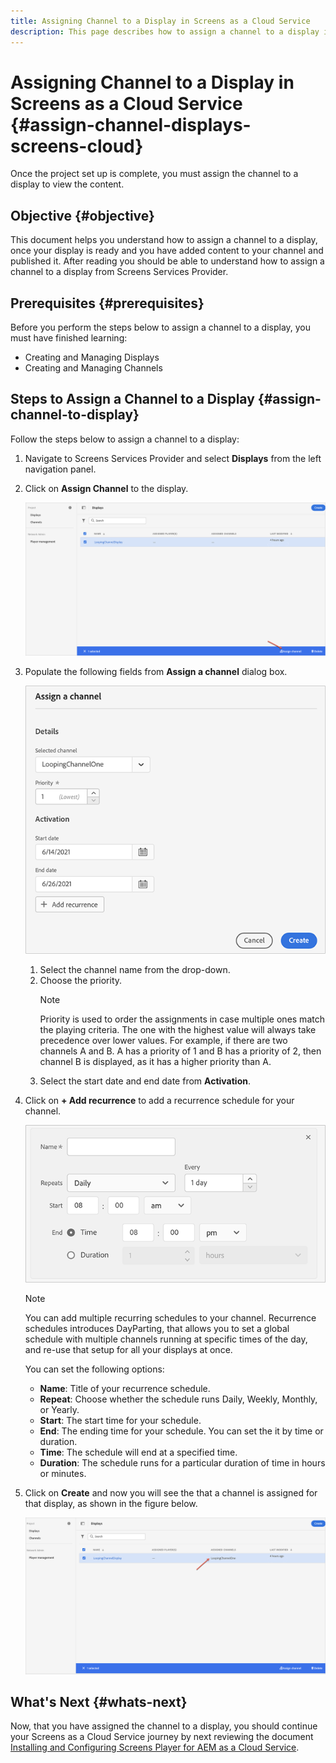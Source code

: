```yaml
---
title: Assigning Channel to a Display in Screens as a Cloud Service
description: This page describes how to assign a channel to a display in Screens as a Cloud Service.
---
```


# Assigning Channel to a Display in Screens as a Cloud Service {#assign-channel-displays-screens-cloud}

Once the project set up is complete, you must assign the channel to a display to view the content.

## Objective {#objective}

This document helps you understand how to assign a channel to a display, once your display  is ready and you have added content to your channel and published it. After reading you should be able to understand how to assign a channel to a display from Screens Services Provider.

## Prerequisites {#prerequisites}

Before you perform the steps below to assign a channel to a display, you must have finished learning:

* Creating  and Managing Displays
* Creating and Managing Channels

## Steps to Assign a Channel to a Display {#assign-channel-to-display}

Follow the steps below to assign a channel to a display:

1. Navigate to Screens Services Provider and select **Displays** from the left navigation panel. 

1. Click on **Assign Channel** to the display.

   ![image](/help/screens-cloud/assets/display/assignchannel-1.png)

1. Populate the following fields from **Assign a channel** dialog box.

   ![image](/help/screens-cloud/assets/display/assignchannel-2.png)

   1. Select the channel name from the drop-down.
   1. Choose the priority.
      >[!NOTE]
      >Priority is used to order the assignments in case multiple ones match the playing criteria. The one with the highest value will always take precedence over lower values. For example, if there are two channels A and B. A has a priority of 1 and B has a priority of 2, then channel B is displayed, as it has a higher priority than A.
   1. Select the start date and end date from **Activation**.

1. Click on **+ Add recurrence** to add a recurrence schedule for your channel.

   ![image](/help/screens-cloud/assets/create-content/recurrence-1.png)

      >[!NOTE]
      >You can add multiple recurring schedules to your channel. Recurrence schedules introduces DayParting, that allows you to set a global schedule with multiple channels running at specific times of the day, and re-use that setup for all your displays at once.

   You can set the following options:

   * **Name**: Title of your recurrence schedule.
   * **Repeat**: Choose whether the schedule runs Daily, Weekly, Monthly, or Yearly.
   * **Start**: The start time for your schedule.
   * **End**: The ending time for your schedule. You can set the it by time or duration.
   * **Time**: The schedule will end at a specified time.
   * **Duration**: The schedule runs for a particular duration of time in hours or minutes.
      
1. Click on **Create** and now you will see the that a channel is assigned for that display, as shown in the figure below.

      ![image](/help/screens-cloud/assets/display/assignchannel-3.png)


## What's Next {#whats-next}

Now, that you have assigned the channel to a display, you should continue your Screens as a Cloud Service journey by next reviewing the document [Installing and Configuring Screens Player for AEM as a Cloud Service](/help/screens-cloud/managing-players-registration/installing-screens-cloud-player.md).
